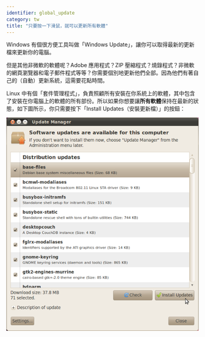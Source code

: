 ```yaml
---
identifier: global_update
category: tw
title: "只要按一下滑鼠，就可以更新所有軟體"
---
```


Windows 有個很方便工具叫做「Windows Update」，讓你可以取得最新的更新檔來更新你的電腦。

但是其他非微軟的軟體呢？Adobe 應用程式？ZIP 壓縮程式？燒錄程式？非微軟的網頁瀏覽器和電子郵件程式等等？你需要個別地更新他們全部。因為他們有著自己的（自動）更新系統，這需要花點時間。

Linux 中有個「套件管理程式」，負責照顧所有安裝在你系統上的軟體，其中包含了安裝在你電腦上的軟體的所有部份。所以如果你想要讓<b>所有軟體</b>保持在最新的狀態，如下圖所示，你只需要按下「Install Updates（安裝更新檔）」的按鈕：

<img src="/img/global_update.png" />




